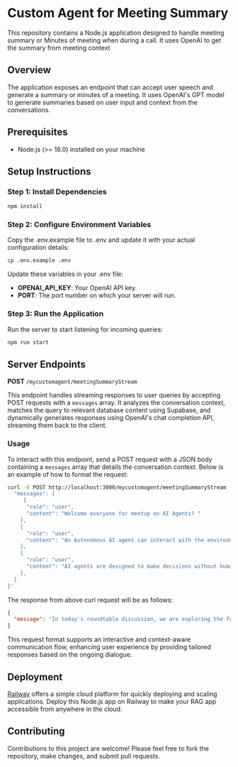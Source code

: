 # Custom Agent for Meeting Summary

This repository contains a Node.js application designed to handle meeting summary or Minutes of meeting when during a call. It uses OpenAI to get the summary from meeting context

## Overview

The application exposes an endpoint that can accept user speech and generate a summary or minutes of a meeting. It uses OpenAI's GPT model to generate summaries based on user input and context from the conversations.

## Prerequisites

- Node.js (>= 18.0) installed on your machine

## Setup Instructions

### Step 1: Install Dependencies

```bash
npm install
```

### Step 2: Configure Environment Variables

Copy the .env.example file to .env and update it with your actual configuration details:

```bash
cp .env.example .env
```

Update these variables in your .env file:

- **OPENAI_API_KEY**: Your OpenAI API key.
- **PORT**: The port number on which your server will run.

### Step 3: Run the Application

Run the server to start listening for incoming queries:

```bash
npm run start
```

## Server Endpoints

**POST** `/mycustomagent/meetingSummaryStream`

This endpoint handles streaming responses to user queries by accepting POST requests with a `messages` array. It analyzes the conversation context, matches the query to relevant database content using Supabase, and dynamically generates responses using OpenAI's chat completion API, streaming them back to the client.

### Usage

To interact with this endpoint, send a POST request with a JSON body containing a `messages` array that details the conversation context. Below is an example of how to format the request:

```bash
curl -X POST http://localhost:3000/mycustomagent/meetingSummaryStream -H 'Content-Type: application/json' -d '{
  "messages": [
     {
      "role": "user",
      "content": "Welcome everyone for meetup on AI Agents? "
    },
    {
      "role": "user",
      "content": "An Autonomous AI agent can interact with the environment, make decisions, take action, and learn from the process."
    },
    {
      "role": "user",
      "content": "AI agents are designed to make decisions without human intervention to perform predefined (for now) tasks.? "
    },
  ]
}'
```

The response from above curl request will be as follows:

```json
{
  "message": "In today's roundtable discussion, we are exploring the future of AI agents in technology. We began with introductions, starting with Alex, a data scientist focused on integrating AI into real-time decision-making systems."
}
```

This request format supports an interactive and context-aware communication flow, enhancing user experience by providing tailored responses based on the ongoing dialogue.

## Deployment

[Railway](https://railway.com/) offers a simple cloud platform for quickly deploying and scaling applications. Deploy this Node.js app on Railway to make your RAG app accessible from anywhere in the cloud.

## Contributing

Contributions to this project are welcome! Please feel free to fork the repository, make changes, and submit pull requests.
